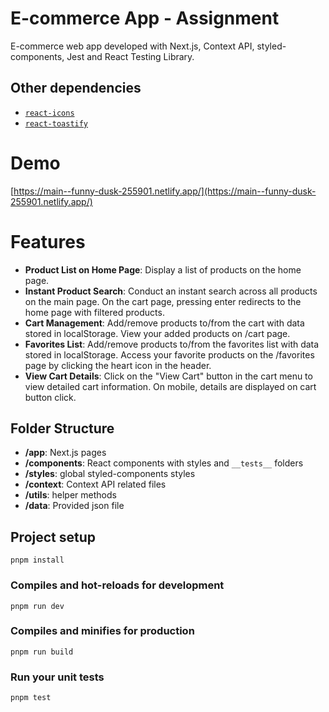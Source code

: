 # E-commerce App - Assignment

E-commerce web app developed with Next.js, Context API, styled-components, Jest and React Testing Library.

## Other dependencies

- [`react-icons`](https://react-icons.github.io/react-icons/)
- [`react-toastify`](https://fkhadra.github.io/react-toastify/introduction)

# Demo

[https://main--funny-dusk-255901.netlify.app/](https://main--funny-dusk-255901.netlify.app/)

# Features

- **Product List on Home Page**: Display a list of products on the home page.
- **Instant Product Search**: Conduct an instant search across all products on the main page. On the cart page, pressing enter redirects to the home page with filtered products.
- **Cart Management**: Add/remove products to/from the cart with data stored in localStorage. View your added products on /cart page.
- **Favorites List**: Add/remove products to/from the favorites list with data stored in localStorage. Access your favorite products on the /favorites page by clicking the heart icon in the header.
- **View Cart Details**: Click on the "View Cart" button in the cart menu to view detailed cart information. On mobile, details are displayed on cart button click.

## Folder Structure

- **/app**: Next.js pages
- **/components**: React components with styles and `__tests__` folders
- **/styles**: global styled-components styles
- **/context**: Context API related files
- **/utils**: helper methods
- **/data**: Provided json file

## Project setup

```
pnpm install
```

### Compiles and hot-reloads for development

```
pnpm run dev
```

### Compiles and minifies for production

```
pnpm run build
```

### Run your unit tests

```
pnpm test
```
